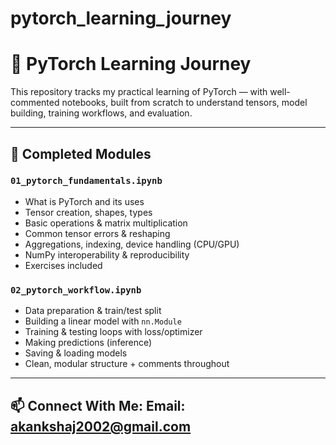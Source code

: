 # pytorch_learning_journey

# 🧠 PyTorch Learning Journey

This repository tracks my practical learning of PyTorch — with well-commented notebooks, built from scratch to understand tensors, model building, training workflows, and evaluation.

---

## 📘 Completed Modules

### `01_pytorch_fundamentals.ipynb`
- What is PyTorch and its uses  
- Tensor creation, shapes, types  
- Basic operations & matrix multiplication  
- Common tensor errors & reshaping  
- Aggregations, indexing, device handling (CPU/GPU)  
- NumPy interoperability & reproducibility  
- Exercises included

### `02_pytorch_workflow.ipynb`
- Data preparation & train/test split  
- Building a linear model with `nn.Module`  
- Training & testing loops with loss/optimizer  
- Making predictions (inference)  
- Saving & loading models  
- Clean, modular structure + comments throughout

---

## 📫 Connect With Me: **Email**: akankshaj2002@gmail.com  

